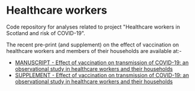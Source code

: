 # Healthcare workers

Code repository for analyses related to project "Healthcare workers in Scotland and risk of COVID-19".

The recent pre-print (and supplement) on the effect of vaccination on healthcare workers and members of their households are available at:-

- [MANUSCRIPT - Effect of vaccination on transmission of COVID-19: an observational study in healthcare workers and their households](vaccine_manuscript.pdf)
- [SUPPLEMENT - Effect of vaccination on transmission of COVID-19: an observational study in healthcare workers and their households](vaccine_manuscript_supp.pdf)

